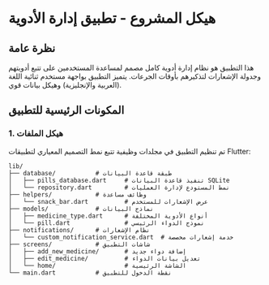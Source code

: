 # هيكل المشروع - تطبيق إدارة الأدوية

## نظرة عامة
هذا التطبيق هو نظام إدارة أدوية كامل مصمم لمساعدة المستخدمين على تتبع أدويتهم وجدولة الإشعارات لتذكيرهم بأوقات الجرعات. يتميز التطبيق بواجهة مستخدم ثنائية اللغة (العربية والإنجليزية) وهيكل بيانات قوي.

## المكونات الرئيسية للتطبيق

### 1. هيكل الملفات
تم تنظيم التطبيق في مجلدات وظيفية تتبع نمط التصميم المعياري لتطبيقات Flutter:

```
lib/
├── database/           # طبقة قاعدة البيانات
│   ├── pills_database.dart     # تنفيذ قاعدة البيانات SQLite
│   └── repository.dart         # نمط المستودع لإدارة العمليات
├── helpers/            # وظائف مساعدة
│   └── snack_bar.dart          # عرض الإشعارات للمستخدم
├── models/             # نماذج البيانات
│   ├── medicine_type.dart      # أنواع الأدوية المختلفة
│   └── pill.dart               # نموذج الدواء الرئيسي
├── notifications/      # نظام الإشعارات
│   └── custom_notification_service.dart  # خدمة إشعارات مخصصة
├── screens/            # شاشات التطبيق
│   ├── add_new_medicine/       # إضافة دواء جديد
│   ├── edit_medicine/          # تعديل بيانات الدواء
│   └── home/                   # الشاشة الرئيسية
└── main.dart           # نقطة الدخول للتطبيق
```